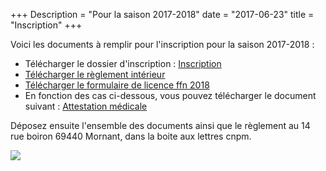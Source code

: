 +++
Description = "Pour la saison 2017-2018"
date = "2017-06-23"
title = "Inscription"
+++

Voici les documents à remplir pour l'inscription pour la saison 2017-2018 :

* Télécharger le dossier d'inscription :
[Inscription](/pdf/inscription2017.pdf)
* [Télécharger le règlement intérieur](/pdf/reglementinterieur2017.pdf)
* [Télécharger le formulaire de licence ffn 2018](/pdf/formulairelicence2017-2018.pdf)
* En fonction des cas ci-dessous, vous pouvez télécharger le document suivant :
[Attestation médicale](/pdf/attestationmedicale2017.pdf)

Déposez ensuite l'ensemble des documents ainsi que le règlement au 14 rue boiron
69440 Mornant, dans la boite aux lettres cnpm.

<img src="/img/memorecap.png" class="img-responsive">





